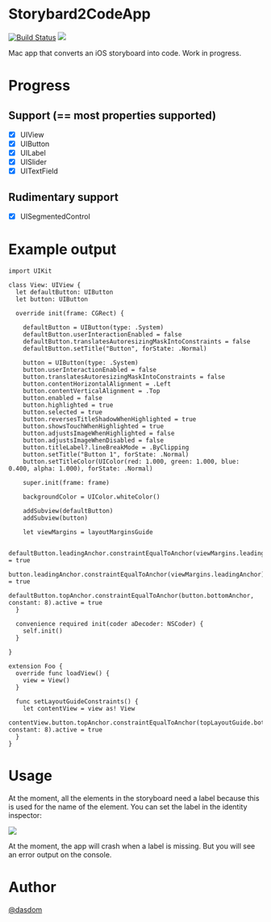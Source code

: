 # Storybard2CodeApp
[![Build Status](https://travis-ci.org/dasdom/Storybard2CodeApp.svg?branch=master)](https://travis-ci.org/dasdom/Storybard2CodeApp)
![](https://img.shields.io/badge/platform-osx-lightgrey.svg)

Mac app that converts an iOS storyboard into code. Work in progress.

# Progress
## Support (== most properties supported)
- [x] UIView
- [x] UIButton
- [x] UILabel
- [x] UISlider
- [x] UITextField

## Rudimentary support
- [x] UISegmentedControl

# Example output
```
import UIKit

class View: UIView {
  let defaultButton: UIButton
  let button: UIButton
  
  override init(frame: CGRect) {
    
    defaultButton = UIButton(type: .System)
    defaultButton.userInteractionEnabled = false
    defaultButton.translatesAutoresizingMaskIntoConstraints = false
    defaultButton.setTitle("Button", forState: .Normal)
    
    button = UIButton(type: .System)
    button.userInteractionEnabled = false
    button.translatesAutoresizingMaskIntoConstraints = false
    button.contentHorizontalAlignment = .Left
    button.contentVerticalAlignment = .Top
    button.enabled = false
    button.highlighted = true
    button.selected = true
    button.reversesTitleShadowWhenHighlighted = true
    button.showsTouchWhenHighlighted = true
    button.adjustsImageWhenHighlighted = false
    button.adjustsImageWhenDisabled = false
    button.titleLabel?.lineBreakMode = .ByClipping
    button.setTitle("Button 1", forState: .Normal)
    button.setTitleColor(UIColor(red: 1.000, green: 1.000, blue: 0.400, alpha: 1.000), forState: .Normal)
    
    super.init(frame: frame)
    
    backgroundColor = UIColor.whiteColor()
    
    addSubview(defaultButton)
    addSubview(button)
    
    let viewMargins = layoutMarginsGuide
    
    defaultButton.leadingAnchor.constraintEqualToAnchor(viewMargins.leadingAnchor).active = true
    button.leadingAnchor.constraintEqualToAnchor(viewMargins.leadingAnchor).active = true
    defaultButton.topAnchor.constraintEqualToAnchor(button.bottomAnchor, constant: 8).active = true
  }
  
  convenience required init(coder aDecoder: NSCoder) {
    self.init()
  }
  
}

extension Foo {
  override func loadView() {
    view = View()
  }
  
  func setLayoutGuideConstraints() {
    let contentView = view as! View
    contentView.button.topAnchor.constraintEqualToAnchor(topLayoutGuide.bottomAnchor, constant: 8).active = true
  }
}
```

# Usage
At the moment, all the elements in the storyboard need a label because this is used for the name of the element. You can set the label in the identity inspector:

![](https://raw.githubusercontent.com/dasdom/Storybard2CodeApp/master/screenshots/setting_label.png)

At the moment, the app will crash when a label is missing. But you will see an error output on the console.

# Author
[@dasdom](https://twitter.com/dasdom)

